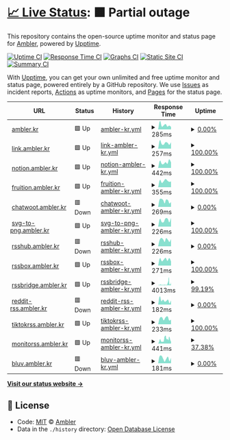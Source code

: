 # [📈 Live Status](https://status.ambler.kr): <!--live status--> **🟧 Partial outage**

This repository contains the open-source uptime monitor and status page for [Ambler](https://ambler.kr), powered by [Upptime](https://github.com/upptime/upptime).

[![Uptime CI](https://github.com/koj-co/upptime/workflows/Uptime%20CI/badge.svg)](https://github.com/koj-co/upptime/actions?query=workflow%3A%22Uptime+CI%22)
[![Response Time CI](https://github.com/koj-co/upptime/workflows/Response%20Time%20CI/badge.svg)](https://github.com/koj-co/upptime/actions?query=workflow%3A%22Response+Time+CI%22)
[![Graphs CI](https://github.com/koj-co/upptime/workflows/Graphs%20CI/badge.svg)](https://github.com/koj-co/upptime/actions?query=workflow%3A%22Graphs+CI%22)
[![Static Site CI](https://github.com/koj-co/upptime/workflows/Static%20Site%20CI/badge.svg)](https://github.com/koj-co/upptime/actions?query=workflow%3A%22Static+Site+CI%22)
[![Summary CI](https://github.com/koj-co/upptime/workflows/Summary%20CI/badge.svg)](https://github.com/koj-co/upptime/actions?query=workflow%3A%22Summary+CI%22)

With [Upptime](https://upptime.js.org), you can get your own unlimited and free uptime monitor and status page, powered entirely by a GitHub repository. We use [Issues](https://github.com/amblerkr/upptime/issues) as incident reports, [Actions](https://github.com/amblerkr/upptime/actions) as uptime monitors, and [Pages](https://status.ambler.kr) for the status page.

<!--start: status pages-->
<!-- This summary is generated by Upptime (https://github.com/upptime/upptime) -->
<!-- Do not edit this manually, your changes will be overwritten -->
<!-- prettier-ignore -->
| URL | Status | History | Response Time | Uptime |
| --- | ------ | ------- | ------------- | ------ |
| <img alt="" src="https://icons.duckduckgo.com/ip3/ambler.kr.ico" height="13"> [ambler.kr](https://ambler.kr/) | 🟩 Up | [ambler-kr.yml](https://github.com/amblerkr/upptime/commits/HEAD/history/ambler-kr.yml) | <details><summary><img alt="Response time graph" src="./graphs/ambler-kr/response-time-week.png" height="20"> 285ms</summary><br><a href="https://status.ambler.kr/history/ambler-kr"><img alt="Response time 281" src="https://img.shields.io/endpoint?url=https%3A%2F%2Fraw.githubusercontent.com%2Famblerkr%2Fupptime%2FHEAD%2Fapi%2Fambler-kr%2Fresponse-time.json"></a><br><a href="https://status.ambler.kr/history/ambler-kr"><img alt="24-hour response time 168" src="https://img.shields.io/endpoint?url=https%3A%2F%2Fraw.githubusercontent.com%2Famblerkr%2Fupptime%2FHEAD%2Fapi%2Fambler-kr%2Fresponse-time-day.json"></a><br><a href="https://status.ambler.kr/history/ambler-kr"><img alt="7-day response time 285" src="https://img.shields.io/endpoint?url=https%3A%2F%2Fraw.githubusercontent.com%2Famblerkr%2Fupptime%2FHEAD%2Fapi%2Fambler-kr%2Fresponse-time-week.json"></a><br><a href="https://status.ambler.kr/history/ambler-kr"><img alt="30-day response time 337" src="https://img.shields.io/endpoint?url=https%3A%2F%2Fraw.githubusercontent.com%2Famblerkr%2Fupptime%2FHEAD%2Fapi%2Fambler-kr%2Fresponse-time-month.json"></a><br><a href="https://status.ambler.kr/history/ambler-kr"><img alt="1-year response time 286" src="https://img.shields.io/endpoint?url=https%3A%2F%2Fraw.githubusercontent.com%2Famblerkr%2Fupptime%2FHEAD%2Fapi%2Fambler-kr%2Fresponse-time-year.json"></a></details> | <details><summary><a href="https://status.ambler.kr/history/ambler-kr">0.00%</a></summary><a href="https://status.ambler.kr/history/ambler-kr"><img alt="All-time uptime 92.42%" src="https://img.shields.io/endpoint?url=https%3A%2F%2Fraw.githubusercontent.com%2Famblerkr%2Fupptime%2FHEAD%2Fapi%2Fambler-kr%2Fuptime.json"></a><br><a href="https://status.ambler.kr/history/ambler-kr"><img alt="24-hour uptime 0.00%" src="https://img.shields.io/endpoint?url=https%3A%2F%2Fraw.githubusercontent.com%2Famblerkr%2Fupptime%2FHEAD%2Fapi%2Fambler-kr%2Fuptime-day.json"></a><br><a href="https://status.ambler.kr/history/ambler-kr"><img alt="7-day uptime 0.00%" src="https://img.shields.io/endpoint?url=https%3A%2F%2Fraw.githubusercontent.com%2Famblerkr%2Fupptime%2FHEAD%2Fapi%2Fambler-kr%2Fuptime-week.json"></a><br><a href="https://status.ambler.kr/history/ambler-kr"><img alt="30-day uptime 1.38%" src="https://img.shields.io/endpoint?url=https%3A%2F%2Fraw.githubusercontent.com%2Famblerkr%2Fupptime%2FHEAD%2Fapi%2Fambler-kr%2Fuptime-month.json"></a><br><a href="https://status.ambler.kr/history/ambler-kr"><img alt="1-year uptime 84.44%" src="https://img.shields.io/endpoint?url=https%3A%2F%2Fraw.githubusercontent.com%2Famblerkr%2Fupptime%2FHEAD%2Fapi%2Fambler-kr%2Fuptime-year.json"></a></details>
| <img alt="" src="https://icons.duckduckgo.com/ip3/link.ambler.kr.ico" height="13"> [link.ambler.kr](https://link.ambler.kr/) | 🟩 Up | [link-ambler-kr.yml](https://github.com/amblerkr/upptime/commits/HEAD/history/link-ambler-kr.yml) | <details><summary><img alt="Response time graph" src="./graphs/link-ambler-kr/response-time-week.png" height="20"> 257ms</summary><br><a href="https://status.ambler.kr/history/link-ambler-kr"><img alt="Response time 221" src="https://img.shields.io/endpoint?url=https%3A%2F%2Fraw.githubusercontent.com%2Famblerkr%2Fupptime%2FHEAD%2Fapi%2Flink-ambler-kr%2Fresponse-time.json"></a><br><a href="https://status.ambler.kr/history/link-ambler-kr"><img alt="24-hour response time 288" src="https://img.shields.io/endpoint?url=https%3A%2F%2Fraw.githubusercontent.com%2Famblerkr%2Fupptime%2FHEAD%2Fapi%2Flink-ambler-kr%2Fresponse-time-day.json"></a><br><a href="https://status.ambler.kr/history/link-ambler-kr"><img alt="7-day response time 257" src="https://img.shields.io/endpoint?url=https%3A%2F%2Fraw.githubusercontent.com%2Famblerkr%2Fupptime%2FHEAD%2Fapi%2Flink-ambler-kr%2Fresponse-time-week.json"></a><br><a href="https://status.ambler.kr/history/link-ambler-kr"><img alt="30-day response time 280" src="https://img.shields.io/endpoint?url=https%3A%2F%2Fraw.githubusercontent.com%2Famblerkr%2Fupptime%2FHEAD%2Fapi%2Flink-ambler-kr%2Fresponse-time-month.json"></a><br><a href="https://status.ambler.kr/history/link-ambler-kr"><img alt="1-year response time 232" src="https://img.shields.io/endpoint?url=https%3A%2F%2Fraw.githubusercontent.com%2Famblerkr%2Fupptime%2FHEAD%2Fapi%2Flink-ambler-kr%2Fresponse-time-year.json"></a></details> | <details><summary><a href="https://status.ambler.kr/history/link-ambler-kr">100.00%</a></summary><a href="https://status.ambler.kr/history/link-ambler-kr"><img alt="All-time uptime 99.98%" src="https://img.shields.io/endpoint?url=https%3A%2F%2Fraw.githubusercontent.com%2Famblerkr%2Fupptime%2FHEAD%2Fapi%2Flink-ambler-kr%2Fuptime.json"></a><br><a href="https://status.ambler.kr/history/link-ambler-kr"><img alt="24-hour uptime 100.00%" src="https://img.shields.io/endpoint?url=https%3A%2F%2Fraw.githubusercontent.com%2Famblerkr%2Fupptime%2FHEAD%2Fapi%2Flink-ambler-kr%2Fuptime-day.json"></a><br><a href="https://status.ambler.kr/history/link-ambler-kr"><img alt="7-day uptime 100.00%" src="https://img.shields.io/endpoint?url=https%3A%2F%2Fraw.githubusercontent.com%2Famblerkr%2Fupptime%2FHEAD%2Fapi%2Flink-ambler-kr%2Fuptime-week.json"></a><br><a href="https://status.ambler.kr/history/link-ambler-kr"><img alt="30-day uptime 100.00%" src="https://img.shields.io/endpoint?url=https%3A%2F%2Fraw.githubusercontent.com%2Famblerkr%2Fupptime%2FHEAD%2Fapi%2Flink-ambler-kr%2Fuptime-month.json"></a><br><a href="https://status.ambler.kr/history/link-ambler-kr"><img alt="1-year uptime 99.97%" src="https://img.shields.io/endpoint?url=https%3A%2F%2Fraw.githubusercontent.com%2Famblerkr%2Fupptime%2FHEAD%2Fapi%2Flink-ambler-kr%2Fuptime-year.json"></a></details>
| <img alt="" src="https://icons.duckduckgo.com/ip3/notion.ambler.kr.ico" height="13"> [notion.ambler.kr](https://notion.ambler.kr/) | 🟩 Up | [notion-ambler-kr.yml](https://github.com/amblerkr/upptime/commits/HEAD/history/notion-ambler-kr.yml) | <details><summary><img alt="Response time graph" src="./graphs/notion-ambler-kr/response-time-week.png" height="20"> 442ms</summary><br><a href="https://status.ambler.kr/history/notion-ambler-kr"><img alt="Response time 421" src="https://img.shields.io/endpoint?url=https%3A%2F%2Fraw.githubusercontent.com%2Famblerkr%2Fupptime%2FHEAD%2Fapi%2Fnotion-ambler-kr%2Fresponse-time.json"></a><br><a href="https://status.ambler.kr/history/notion-ambler-kr"><img alt="24-hour response time 437" src="https://img.shields.io/endpoint?url=https%3A%2F%2Fraw.githubusercontent.com%2Famblerkr%2Fupptime%2FHEAD%2Fapi%2Fnotion-ambler-kr%2Fresponse-time-day.json"></a><br><a href="https://status.ambler.kr/history/notion-ambler-kr"><img alt="7-day response time 442" src="https://img.shields.io/endpoint?url=https%3A%2F%2Fraw.githubusercontent.com%2Famblerkr%2Fupptime%2FHEAD%2Fapi%2Fnotion-ambler-kr%2Fresponse-time-week.json"></a><br><a href="https://status.ambler.kr/history/notion-ambler-kr"><img alt="30-day response time 415" src="https://img.shields.io/endpoint?url=https%3A%2F%2Fraw.githubusercontent.com%2Famblerkr%2Fupptime%2FHEAD%2Fapi%2Fnotion-ambler-kr%2Fresponse-time-month.json"></a><br><a href="https://status.ambler.kr/history/notion-ambler-kr"><img alt="1-year response time 415" src="https://img.shields.io/endpoint?url=https%3A%2F%2Fraw.githubusercontent.com%2Famblerkr%2Fupptime%2FHEAD%2Fapi%2Fnotion-ambler-kr%2Fresponse-time-year.json"></a></details> | <details><summary><a href="https://status.ambler.kr/history/notion-ambler-kr">100.00%</a></summary><a href="https://status.ambler.kr/history/notion-ambler-kr"><img alt="All-time uptime 99.93%" src="https://img.shields.io/endpoint?url=https%3A%2F%2Fraw.githubusercontent.com%2Famblerkr%2Fupptime%2FHEAD%2Fapi%2Fnotion-ambler-kr%2Fuptime.json"></a><br><a href="https://status.ambler.kr/history/notion-ambler-kr"><img alt="24-hour uptime 100.00%" src="https://img.shields.io/endpoint?url=https%3A%2F%2Fraw.githubusercontent.com%2Famblerkr%2Fupptime%2FHEAD%2Fapi%2Fnotion-ambler-kr%2Fuptime-day.json"></a><br><a href="https://status.ambler.kr/history/notion-ambler-kr"><img alt="7-day uptime 100.00%" src="https://img.shields.io/endpoint?url=https%3A%2F%2Fraw.githubusercontent.com%2Famblerkr%2Fupptime%2FHEAD%2Fapi%2Fnotion-ambler-kr%2Fuptime-week.json"></a><br><a href="https://status.ambler.kr/history/notion-ambler-kr"><img alt="30-day uptime 100.00%" src="https://img.shields.io/endpoint?url=https%3A%2F%2Fraw.githubusercontent.com%2Famblerkr%2Fupptime%2FHEAD%2Fapi%2Fnotion-ambler-kr%2Fuptime-month.json"></a><br><a href="https://status.ambler.kr/history/notion-ambler-kr"><img alt="1-year uptime 99.92%" src="https://img.shields.io/endpoint?url=https%3A%2F%2Fraw.githubusercontent.com%2Famblerkr%2Fupptime%2FHEAD%2Fapi%2Fnotion-ambler-kr%2Fuptime-year.json"></a></details>
| <img alt="" src="https://icons.duckduckgo.com/ip3/fruition.ambler.kr.ico" height="13"> [fruition.ambler.kr](https://fruition.ambler.kr/) | 🟩 Up | [fruition-ambler-kr.yml](https://github.com/amblerkr/upptime/commits/HEAD/history/fruition-ambler-kr.yml) | <details><summary><img alt="Response time graph" src="./graphs/fruition-ambler-kr/response-time-week.png" height="20"> 355ms</summary><br><a href="https://status.ambler.kr/history/fruition-ambler-kr"><img alt="Response time 423" src="https://img.shields.io/endpoint?url=https%3A%2F%2Fraw.githubusercontent.com%2Famblerkr%2Fupptime%2FHEAD%2Fapi%2Ffruition-ambler-kr%2Fresponse-time.json"></a><br><a href="https://status.ambler.kr/history/fruition-ambler-kr"><img alt="24-hour response time 326" src="https://img.shields.io/endpoint?url=https%3A%2F%2Fraw.githubusercontent.com%2Famblerkr%2Fupptime%2FHEAD%2Fapi%2Ffruition-ambler-kr%2Fresponse-time-day.json"></a><br><a href="https://status.ambler.kr/history/fruition-ambler-kr"><img alt="7-day response time 355" src="https://img.shields.io/endpoint?url=https%3A%2F%2Fraw.githubusercontent.com%2Famblerkr%2Fupptime%2FHEAD%2Fapi%2Ffruition-ambler-kr%2Fresponse-time-week.json"></a><br><a href="https://status.ambler.kr/history/fruition-ambler-kr"><img alt="30-day response time 402" src="https://img.shields.io/endpoint?url=https%3A%2F%2Fraw.githubusercontent.com%2Famblerkr%2Fupptime%2FHEAD%2Fapi%2Ffruition-ambler-kr%2Fresponse-time-month.json"></a><br><a href="https://status.ambler.kr/history/fruition-ambler-kr"><img alt="1-year response time 405" src="https://img.shields.io/endpoint?url=https%3A%2F%2Fraw.githubusercontent.com%2Famblerkr%2Fupptime%2FHEAD%2Fapi%2Ffruition-ambler-kr%2Fresponse-time-year.json"></a></details> | <details><summary><a href="https://status.ambler.kr/history/fruition-ambler-kr">100.00%</a></summary><a href="https://status.ambler.kr/history/fruition-ambler-kr"><img alt="All-time uptime 99.94%" src="https://img.shields.io/endpoint?url=https%3A%2F%2Fraw.githubusercontent.com%2Famblerkr%2Fupptime%2FHEAD%2Fapi%2Ffruition-ambler-kr%2Fuptime.json"></a><br><a href="https://status.ambler.kr/history/fruition-ambler-kr"><img alt="24-hour uptime 100.00%" src="https://img.shields.io/endpoint?url=https%3A%2F%2Fraw.githubusercontent.com%2Famblerkr%2Fupptime%2FHEAD%2Fapi%2Ffruition-ambler-kr%2Fuptime-day.json"></a><br><a href="https://status.ambler.kr/history/fruition-ambler-kr"><img alt="7-day uptime 100.00%" src="https://img.shields.io/endpoint?url=https%3A%2F%2Fraw.githubusercontent.com%2Famblerkr%2Fupptime%2FHEAD%2Fapi%2Ffruition-ambler-kr%2Fuptime-week.json"></a><br><a href="https://status.ambler.kr/history/fruition-ambler-kr"><img alt="30-day uptime 100.00%" src="https://img.shields.io/endpoint?url=https%3A%2F%2Fraw.githubusercontent.com%2Famblerkr%2Fupptime%2FHEAD%2Fapi%2Ffruition-ambler-kr%2Fuptime-month.json"></a><br><a href="https://status.ambler.kr/history/fruition-ambler-kr"><img alt="1-year uptime 99.95%" src="https://img.shields.io/endpoint?url=https%3A%2F%2Fraw.githubusercontent.com%2Famblerkr%2Fupptime%2FHEAD%2Fapi%2Ffruition-ambler-kr%2Fuptime-year.json"></a></details>
| <img alt="" src="https://icons.duckduckgo.com/ip3/chatwoot.ambler.kr.ico" height="13"> [chatwoot.ambler.kr](https://chatwoot.ambler.kr/) | 🟥 Down | [chatwoot-ambler-kr.yml](https://github.com/amblerkr/upptime/commits/HEAD/history/chatwoot-ambler-kr.yml) | <details><summary><img alt="Response time graph" src="./graphs/chatwoot-ambler-kr/response-time-week.png" height="20"> 269ms</summary><br><a href="https://status.ambler.kr/history/chatwoot-ambler-kr"><img alt="Response time 1243" src="https://img.shields.io/endpoint?url=https%3A%2F%2Fraw.githubusercontent.com%2Famblerkr%2Fupptime%2FHEAD%2Fapi%2Fchatwoot-ambler-kr%2Fresponse-time.json"></a><br><a href="https://status.ambler.kr/history/chatwoot-ambler-kr"><img alt="24-hour response time 222" src="https://img.shields.io/endpoint?url=https%3A%2F%2Fraw.githubusercontent.com%2Famblerkr%2Fupptime%2FHEAD%2Fapi%2Fchatwoot-ambler-kr%2Fresponse-time-day.json"></a><br><a href="https://status.ambler.kr/history/chatwoot-ambler-kr"><img alt="7-day response time 269" src="https://img.shields.io/endpoint?url=https%3A%2F%2Fraw.githubusercontent.com%2Famblerkr%2Fupptime%2FHEAD%2Fapi%2Fchatwoot-ambler-kr%2Fresponse-time-week.json"></a><br><a href="https://status.ambler.kr/history/chatwoot-ambler-kr"><img alt="30-day response time 668" src="https://img.shields.io/endpoint?url=https%3A%2F%2Fraw.githubusercontent.com%2Famblerkr%2Fupptime%2FHEAD%2Fapi%2Fchatwoot-ambler-kr%2Fresponse-time-month.json"></a><br><a href="https://status.ambler.kr/history/chatwoot-ambler-kr"><img alt="1-year response time 1301" src="https://img.shields.io/endpoint?url=https%3A%2F%2Fraw.githubusercontent.com%2Famblerkr%2Fupptime%2FHEAD%2Fapi%2Fchatwoot-ambler-kr%2Fresponse-time-year.json"></a></details> | <details><summary><a href="https://status.ambler.kr/history/chatwoot-ambler-kr">0.00%</a></summary><a href="https://status.ambler.kr/history/chatwoot-ambler-kr"><img alt="All-time uptime 79.51%" src="https://img.shields.io/endpoint?url=https%3A%2F%2Fraw.githubusercontent.com%2Famblerkr%2Fupptime%2FHEAD%2Fapi%2Fchatwoot-ambler-kr%2Fuptime.json"></a><br><a href="https://status.ambler.kr/history/chatwoot-ambler-kr"><img alt="24-hour uptime 0.00%" src="https://img.shields.io/endpoint?url=https%3A%2F%2Fraw.githubusercontent.com%2Famblerkr%2Fupptime%2FHEAD%2Fapi%2Fchatwoot-ambler-kr%2Fuptime-day.json"></a><br><a href="https://status.ambler.kr/history/chatwoot-ambler-kr"><img alt="7-day uptime 0.00%" src="https://img.shields.io/endpoint?url=https%3A%2F%2Fraw.githubusercontent.com%2Famblerkr%2Fupptime%2FHEAD%2Fapi%2Fchatwoot-ambler-kr%2Fuptime-week.json"></a><br><a href="https://status.ambler.kr/history/chatwoot-ambler-kr"><img alt="30-day uptime 60.35%" src="https://img.shields.io/endpoint?url=https%3A%2F%2Fraw.githubusercontent.com%2Famblerkr%2Fupptime%2FHEAD%2Fapi%2Fchatwoot-ambler-kr%2Fuptime-month.json"></a><br><a href="https://status.ambler.kr/history/chatwoot-ambler-kr"><img alt="1-year uptime 80.81%" src="https://img.shields.io/endpoint?url=https%3A%2F%2Fraw.githubusercontent.com%2Famblerkr%2Fupptime%2FHEAD%2Fapi%2Fchatwoot-ambler-kr%2Fuptime-year.json"></a></details>
| <img alt="" src="https://icons.duckduckgo.com/ip3/svg-to-png.ambler.kr.ico" height="13"> [svg-to-png.ambler.kr](https://svg-to-png.ambler.kr/) | 🟩 Up | [svg-to-png-ambler-kr.yml](https://github.com/amblerkr/upptime/commits/HEAD/history/svg-to-png-ambler-kr.yml) | <details><summary><img alt="Response time graph" src="./graphs/svg-to-png-ambler-kr/response-time-week.png" height="20"> 226ms</summary><br><a href="https://status.ambler.kr/history/svg-to-png-ambler-kr"><img alt="Response time 176" src="https://img.shields.io/endpoint?url=https%3A%2F%2Fraw.githubusercontent.com%2Famblerkr%2Fupptime%2FHEAD%2Fapi%2Fsvg-to-png-ambler-kr%2Fresponse-time.json"></a><br><a href="https://status.ambler.kr/history/svg-to-png-ambler-kr"><img alt="24-hour response time 294" src="https://img.shields.io/endpoint?url=https%3A%2F%2Fraw.githubusercontent.com%2Famblerkr%2Fupptime%2FHEAD%2Fapi%2Fsvg-to-png-ambler-kr%2Fresponse-time-day.json"></a><br><a href="https://status.ambler.kr/history/svg-to-png-ambler-kr"><img alt="7-day response time 226" src="https://img.shields.io/endpoint?url=https%3A%2F%2Fraw.githubusercontent.com%2Famblerkr%2Fupptime%2FHEAD%2Fapi%2Fsvg-to-png-ambler-kr%2Fresponse-time-week.json"></a><br><a href="https://status.ambler.kr/history/svg-to-png-ambler-kr"><img alt="30-day response time 221" src="https://img.shields.io/endpoint?url=https%3A%2F%2Fraw.githubusercontent.com%2Famblerkr%2Fupptime%2FHEAD%2Fapi%2Fsvg-to-png-ambler-kr%2Fresponse-time-month.json"></a><br><a href="https://status.ambler.kr/history/svg-to-png-ambler-kr"><img alt="1-year response time 184" src="https://img.shields.io/endpoint?url=https%3A%2F%2Fraw.githubusercontent.com%2Famblerkr%2Fupptime%2FHEAD%2Fapi%2Fsvg-to-png-ambler-kr%2Fresponse-time-year.json"></a></details> | <details><summary><a href="https://status.ambler.kr/history/svg-to-png-ambler-kr">100.00%</a></summary><a href="https://status.ambler.kr/history/svg-to-png-ambler-kr"><img alt="All-time uptime 99.98%" src="https://img.shields.io/endpoint?url=https%3A%2F%2Fraw.githubusercontent.com%2Famblerkr%2Fupptime%2FHEAD%2Fapi%2Fsvg-to-png-ambler-kr%2Fuptime.json"></a><br><a href="https://status.ambler.kr/history/svg-to-png-ambler-kr"><img alt="24-hour uptime 100.00%" src="https://img.shields.io/endpoint?url=https%3A%2F%2Fraw.githubusercontent.com%2Famblerkr%2Fupptime%2FHEAD%2Fapi%2Fsvg-to-png-ambler-kr%2Fuptime-day.json"></a><br><a href="https://status.ambler.kr/history/svg-to-png-ambler-kr"><img alt="7-day uptime 100.00%" src="https://img.shields.io/endpoint?url=https%3A%2F%2Fraw.githubusercontent.com%2Famblerkr%2Fupptime%2FHEAD%2Fapi%2Fsvg-to-png-ambler-kr%2Fuptime-week.json"></a><br><a href="https://status.ambler.kr/history/svg-to-png-ambler-kr"><img alt="30-day uptime 100.00%" src="https://img.shields.io/endpoint?url=https%3A%2F%2Fraw.githubusercontent.com%2Famblerkr%2Fupptime%2FHEAD%2Fapi%2Fsvg-to-png-ambler-kr%2Fuptime-month.json"></a><br><a href="https://status.ambler.kr/history/svg-to-png-ambler-kr"><img alt="1-year uptime 99.97%" src="https://img.shields.io/endpoint?url=https%3A%2F%2Fraw.githubusercontent.com%2Famblerkr%2Fupptime%2FHEAD%2Fapi%2Fsvg-to-png-ambler-kr%2Fuptime-year.json"></a></details>
| <img alt="" src="https://icons.duckduckgo.com/ip3/rsshub.ambler.kr.ico" height="13"> [rsshub.ambler.kr](https://rsshub.ambler.kr/) | 🟥 Down | [rsshub-ambler-kr.yml](https://github.com/amblerkr/upptime/commits/HEAD/history/rsshub-ambler-kr.yml) | <details><summary><img alt="Response time graph" src="./graphs/rsshub-ambler-kr/response-time-week.png" height="20"> 226ms</summary><br><a href="https://status.ambler.kr/history/rsshub-ambler-kr"><img alt="Response time 191" src="https://img.shields.io/endpoint?url=https%3A%2F%2Fraw.githubusercontent.com%2Famblerkr%2Fupptime%2FHEAD%2Fapi%2Frsshub-ambler-kr%2Fresponse-time.json"></a><br><a href="https://status.ambler.kr/history/rsshub-ambler-kr"><img alt="24-hour response time 245" src="https://img.shields.io/endpoint?url=https%3A%2F%2Fraw.githubusercontent.com%2Famblerkr%2Fupptime%2FHEAD%2Fapi%2Frsshub-ambler-kr%2Fresponse-time-day.json"></a><br><a href="https://status.ambler.kr/history/rsshub-ambler-kr"><img alt="7-day response time 226" src="https://img.shields.io/endpoint?url=https%3A%2F%2Fraw.githubusercontent.com%2Famblerkr%2Fupptime%2FHEAD%2Fapi%2Frsshub-ambler-kr%2Fresponse-time-week.json"></a><br><a href="https://status.ambler.kr/history/rsshub-ambler-kr"><img alt="30-day response time 261" src="https://img.shields.io/endpoint?url=https%3A%2F%2Fraw.githubusercontent.com%2Famblerkr%2Fupptime%2FHEAD%2Fapi%2Frsshub-ambler-kr%2Fresponse-time-month.json"></a><br><a href="https://status.ambler.kr/history/rsshub-ambler-kr"><img alt="1-year response time 203" src="https://img.shields.io/endpoint?url=https%3A%2F%2Fraw.githubusercontent.com%2Famblerkr%2Fupptime%2FHEAD%2Fapi%2Frsshub-ambler-kr%2Fresponse-time-year.json"></a></details> | <details><summary><a href="https://status.ambler.kr/history/rsshub-ambler-kr">0.00%</a></summary><a href="https://status.ambler.kr/history/rsshub-ambler-kr"><img alt="All-time uptime 98.61%" src="https://img.shields.io/endpoint?url=https%3A%2F%2Fraw.githubusercontent.com%2Famblerkr%2Fupptime%2FHEAD%2Fapi%2Frsshub-ambler-kr%2Fuptime.json"></a><br><a href="https://status.ambler.kr/history/rsshub-ambler-kr"><img alt="24-hour uptime 0.00%" src="https://img.shields.io/endpoint?url=https%3A%2F%2Fraw.githubusercontent.com%2Famblerkr%2Fupptime%2FHEAD%2Fapi%2Frsshub-ambler-kr%2Fuptime-day.json"></a><br><a href="https://status.ambler.kr/history/rsshub-ambler-kr"><img alt="7-day uptime 0.00%" src="https://img.shields.io/endpoint?url=https%3A%2F%2Fraw.githubusercontent.com%2Famblerkr%2Fupptime%2FHEAD%2Fapi%2Frsshub-ambler-kr%2Fuptime-week.json"></a><br><a href="https://status.ambler.kr/history/rsshub-ambler-kr"><img alt="30-day uptime 76.37%" src="https://img.shields.io/endpoint?url=https%3A%2F%2Fraw.githubusercontent.com%2Famblerkr%2Fupptime%2FHEAD%2Fapi%2Frsshub-ambler-kr%2Fuptime-month.json"></a><br><a href="https://status.ambler.kr/history/rsshub-ambler-kr"><img alt="1-year uptime 97.98%" src="https://img.shields.io/endpoint?url=https%3A%2F%2Fraw.githubusercontent.com%2Famblerkr%2Fupptime%2FHEAD%2Fapi%2Frsshub-ambler-kr%2Fuptime-year.json"></a></details>
| <img alt="" src="https://icons.duckduckgo.com/ip3/rssbox.ambler.kr.ico" height="13"> [rssbox.ambler.kr](https://rssbox.ambler.kr/) | 🟩 Up | [rssbox-ambler-kr.yml](https://github.com/amblerkr/upptime/commits/HEAD/history/rssbox-ambler-kr.yml) | <details><summary><img alt="Response time graph" src="./graphs/rssbox-ambler-kr/response-time-week.png" height="20"> 271ms</summary><br><a href="https://status.ambler.kr/history/rssbox-ambler-kr"><img alt="Response time 201" src="https://img.shields.io/endpoint?url=https%3A%2F%2Fraw.githubusercontent.com%2Famblerkr%2Fupptime%2FHEAD%2Fapi%2Frssbox-ambler-kr%2Fresponse-time.json"></a><br><a href="https://status.ambler.kr/history/rssbox-ambler-kr"><img alt="24-hour response time 187" src="https://img.shields.io/endpoint?url=https%3A%2F%2Fraw.githubusercontent.com%2Famblerkr%2Fupptime%2FHEAD%2Fapi%2Frssbox-ambler-kr%2Fresponse-time-day.json"></a><br><a href="https://status.ambler.kr/history/rssbox-ambler-kr"><img alt="7-day response time 271" src="https://img.shields.io/endpoint?url=https%3A%2F%2Fraw.githubusercontent.com%2Famblerkr%2Fupptime%2FHEAD%2Fapi%2Frssbox-ambler-kr%2Fresponse-time-week.json"></a><br><a href="https://status.ambler.kr/history/rssbox-ambler-kr"><img alt="30-day response time 383" src="https://img.shields.io/endpoint?url=https%3A%2F%2Fraw.githubusercontent.com%2Famblerkr%2Fupptime%2FHEAD%2Fapi%2Frssbox-ambler-kr%2Fresponse-time-month.json"></a><br><a href="https://status.ambler.kr/history/rssbox-ambler-kr"><img alt="1-year response time 218" src="https://img.shields.io/endpoint?url=https%3A%2F%2Fraw.githubusercontent.com%2Famblerkr%2Fupptime%2FHEAD%2Fapi%2Frssbox-ambler-kr%2Fresponse-time-year.json"></a></details> | <details><summary><a href="https://status.ambler.kr/history/rssbox-ambler-kr">100.00%</a></summary><a href="https://status.ambler.kr/history/rssbox-ambler-kr"><img alt="All-time uptime 98.33%" src="https://img.shields.io/endpoint?url=https%3A%2F%2Fraw.githubusercontent.com%2Famblerkr%2Fupptime%2FHEAD%2Fapi%2Frssbox-ambler-kr%2Fuptime.json"></a><br><a href="https://status.ambler.kr/history/rssbox-ambler-kr"><img alt="24-hour uptime 100.00%" src="https://img.shields.io/endpoint?url=https%3A%2F%2Fraw.githubusercontent.com%2Famblerkr%2Fupptime%2FHEAD%2Fapi%2Frssbox-ambler-kr%2Fuptime-day.json"></a><br><a href="https://status.ambler.kr/history/rssbox-ambler-kr"><img alt="7-day uptime 100.00%" src="https://img.shields.io/endpoint?url=https%3A%2F%2Fraw.githubusercontent.com%2Famblerkr%2Fupptime%2FHEAD%2Fapi%2Frssbox-ambler-kr%2Fuptime-week.json"></a><br><a href="https://status.ambler.kr/history/rssbox-ambler-kr"><img alt="30-day uptime 100.00%" src="https://img.shields.io/endpoint?url=https%3A%2F%2Fraw.githubusercontent.com%2Famblerkr%2Fupptime%2FHEAD%2Fapi%2Frssbox-ambler-kr%2Fuptime-month.json"></a><br><a href="https://status.ambler.kr/history/rssbox-ambler-kr"><img alt="1-year uptime 97.67%" src="https://img.shields.io/endpoint?url=https%3A%2F%2Fraw.githubusercontent.com%2Famblerkr%2Fupptime%2FHEAD%2Fapi%2Frssbox-ambler-kr%2Fuptime-year.json"></a></details>
| <img alt="" src="https://icons.duckduckgo.com/ip3/rssbridge.ambler.kr.ico" height="13"> [rssbridge.ambler.kr](https://rssbridge.ambler.kr/) | 🟩 Up | [rssbridge-ambler-kr.yml](https://github.com/amblerkr/upptime/commits/HEAD/history/rssbridge-ambler-kr.yml) | <details><summary><img alt="Response time graph" src="./graphs/rssbridge-ambler-kr/response-time-week.png" height="20"> 4013ms</summary><br><a href="https://status.ambler.kr/history/rssbridge-ambler-kr"><img alt="Response time 600" src="https://img.shields.io/endpoint?url=https%3A%2F%2Fraw.githubusercontent.com%2Famblerkr%2Fupptime%2FHEAD%2Fapi%2Frssbridge-ambler-kr%2Fresponse-time.json"></a><br><a href="https://status.ambler.kr/history/rssbridge-ambler-kr"><img alt="24-hour response time 5192" src="https://img.shields.io/endpoint?url=https%3A%2F%2Fraw.githubusercontent.com%2Famblerkr%2Fupptime%2FHEAD%2Fapi%2Frssbridge-ambler-kr%2Fresponse-time-day.json"></a><br><a href="https://status.ambler.kr/history/rssbridge-ambler-kr"><img alt="7-day response time 4013" src="https://img.shields.io/endpoint?url=https%3A%2F%2Fraw.githubusercontent.com%2Famblerkr%2Fupptime%2FHEAD%2Fapi%2Frssbridge-ambler-kr%2Fresponse-time-week.json"></a><br><a href="https://status.ambler.kr/history/rssbridge-ambler-kr"><img alt="30-day response time 2193" src="https://img.shields.io/endpoint?url=https%3A%2F%2Fraw.githubusercontent.com%2Famblerkr%2Fupptime%2FHEAD%2Fapi%2Frssbridge-ambler-kr%2Fresponse-time-month.json"></a><br><a href="https://status.ambler.kr/history/rssbridge-ambler-kr"><img alt="1-year response time 722" src="https://img.shields.io/endpoint?url=https%3A%2F%2Fraw.githubusercontent.com%2Famblerkr%2Fupptime%2FHEAD%2Fapi%2Frssbridge-ambler-kr%2Fresponse-time-year.json"></a></details> | <details><summary><a href="https://status.ambler.kr/history/rssbridge-ambler-kr">99.19%</a></summary><a href="https://status.ambler.kr/history/rssbridge-ambler-kr"><img alt="All-time uptime 99.91%" src="https://img.shields.io/endpoint?url=https%3A%2F%2Fraw.githubusercontent.com%2Famblerkr%2Fupptime%2FHEAD%2Fapi%2Frssbridge-ambler-kr%2Fuptime.json"></a><br><a href="https://status.ambler.kr/history/rssbridge-ambler-kr"><img alt="24-hour uptime 98.92%" src="https://img.shields.io/endpoint?url=https%3A%2F%2Fraw.githubusercontent.com%2Famblerkr%2Fupptime%2FHEAD%2Fapi%2Frssbridge-ambler-kr%2Fuptime-day.json"></a><br><a href="https://status.ambler.kr/history/rssbridge-ambler-kr"><img alt="7-day uptime 99.19%" src="https://img.shields.io/endpoint?url=https%3A%2F%2Fraw.githubusercontent.com%2Famblerkr%2Fupptime%2FHEAD%2Fapi%2Frssbridge-ambler-kr%2Fuptime-week.json"></a><br><a href="https://status.ambler.kr/history/rssbridge-ambler-kr"><img alt="30-day uptime 99.53%" src="https://img.shields.io/endpoint?url=https%3A%2F%2Fraw.githubusercontent.com%2Famblerkr%2Fupptime%2FHEAD%2Fapi%2Frssbridge-ambler-kr%2Fuptime-month.json"></a><br><a href="https://status.ambler.kr/history/rssbridge-ambler-kr"><img alt="1-year uptime 99.88%" src="https://img.shields.io/endpoint?url=https%3A%2F%2Fraw.githubusercontent.com%2Famblerkr%2Fupptime%2FHEAD%2Fapi%2Frssbridge-ambler-kr%2Fuptime-year.json"></a></details>
| <img alt="" src="https://icons.duckduckgo.com/ip3/reddit-rss.ambler.kr.ico" height="13"> [reddit-rss.ambler.kr](https://reddit-rss.ambler.kr/) | 🟥 Down | [reddit-rss-ambler-kr.yml](https://github.com/amblerkr/upptime/commits/HEAD/history/reddit-rss-ambler-kr.yml) | <details><summary><img alt="Response time graph" src="./graphs/reddit-rss-ambler-kr/response-time-week.png" height="20"> 182ms</summary><br><a href="https://status.ambler.kr/history/reddit-rss-ambler-kr"><img alt="Response time 815" src="https://img.shields.io/endpoint?url=https%3A%2F%2Fraw.githubusercontent.com%2Famblerkr%2Fupptime%2FHEAD%2Fapi%2Freddit-rss-ambler-kr%2Fresponse-time.json"></a><br><a href="https://status.ambler.kr/history/reddit-rss-ambler-kr"><img alt="24-hour response time 205" src="https://img.shields.io/endpoint?url=https%3A%2F%2Fraw.githubusercontent.com%2Famblerkr%2Fupptime%2FHEAD%2Fapi%2Freddit-rss-ambler-kr%2Fresponse-time-day.json"></a><br><a href="https://status.ambler.kr/history/reddit-rss-ambler-kr"><img alt="7-day response time 182" src="https://img.shields.io/endpoint?url=https%3A%2F%2Fraw.githubusercontent.com%2Famblerkr%2Fupptime%2FHEAD%2Fapi%2Freddit-rss-ambler-kr%2Fresponse-time-week.json"></a><br><a href="https://status.ambler.kr/history/reddit-rss-ambler-kr"><img alt="30-day response time 645" src="https://img.shields.io/endpoint?url=https%3A%2F%2Fraw.githubusercontent.com%2Famblerkr%2Fupptime%2FHEAD%2Fapi%2Freddit-rss-ambler-kr%2Fresponse-time-month.json"></a><br><a href="https://status.ambler.kr/history/reddit-rss-ambler-kr"><img alt="1-year response time 731" src="https://img.shields.io/endpoint?url=https%3A%2F%2Fraw.githubusercontent.com%2Famblerkr%2Fupptime%2FHEAD%2Fapi%2Freddit-rss-ambler-kr%2Fresponse-time-year.json"></a></details> | <details><summary><a href="https://status.ambler.kr/history/reddit-rss-ambler-kr">0.00%</a></summary><a href="https://status.ambler.kr/history/reddit-rss-ambler-kr"><img alt="All-time uptime 96.59%" src="https://img.shields.io/endpoint?url=https%3A%2F%2Fraw.githubusercontent.com%2Famblerkr%2Fupptime%2FHEAD%2Fapi%2Freddit-rss-ambler-kr%2Fuptime.json"></a><br><a href="https://status.ambler.kr/history/reddit-rss-ambler-kr"><img alt="24-hour uptime 0.00%" src="https://img.shields.io/endpoint?url=https%3A%2F%2Fraw.githubusercontent.com%2Famblerkr%2Fupptime%2FHEAD%2Fapi%2Freddit-rss-ambler-kr%2Fuptime-day.json"></a><br><a href="https://status.ambler.kr/history/reddit-rss-ambler-kr"><img alt="7-day uptime 0.00%" src="https://img.shields.io/endpoint?url=https%3A%2F%2Fraw.githubusercontent.com%2Famblerkr%2Fupptime%2FHEAD%2Fapi%2Freddit-rss-ambler-kr%2Fuptime-week.json"></a><br><a href="https://status.ambler.kr/history/reddit-rss-ambler-kr"><img alt="30-day uptime 76.41%" src="https://img.shields.io/endpoint?url=https%3A%2F%2Fraw.githubusercontent.com%2Famblerkr%2Fupptime%2FHEAD%2Fapi%2Freddit-rss-ambler-kr%2Fuptime-month.json"></a><br><a href="https://status.ambler.kr/history/reddit-rss-ambler-kr"><img alt="1-year uptime 97.91%" src="https://img.shields.io/endpoint?url=https%3A%2F%2Fraw.githubusercontent.com%2Famblerkr%2Fupptime%2FHEAD%2Fapi%2Freddit-rss-ambler-kr%2Fuptime-year.json"></a></details>
| <img alt="" src="https://icons.duckduckgo.com/ip3/tiktokrss.ambler.kr.ico" height="13"> [tiktokrss.ambler.kr](https://tiktokrss.ambler.kr/) | 🟩 Up | [tiktokrss-ambler-kr.yml](https://github.com/amblerkr/upptime/commits/HEAD/history/tiktokrss-ambler-kr.yml) | <details><summary><img alt="Response time graph" src="./graphs/tiktokrss-ambler-kr/response-time-week.png" height="20"> 233ms</summary><br><a href="https://status.ambler.kr/history/tiktokrss-ambler-kr"><img alt="Response time 153" src="https://img.shields.io/endpoint?url=https%3A%2F%2Fraw.githubusercontent.com%2Famblerkr%2Fupptime%2FHEAD%2Fapi%2Ftiktokrss-ambler-kr%2Fresponse-time.json"></a><br><a href="https://status.ambler.kr/history/tiktokrss-ambler-kr"><img alt="24-hour response time 183" src="https://img.shields.io/endpoint?url=https%3A%2F%2Fraw.githubusercontent.com%2Famblerkr%2Fupptime%2FHEAD%2Fapi%2Ftiktokrss-ambler-kr%2Fresponse-time-day.json"></a><br><a href="https://status.ambler.kr/history/tiktokrss-ambler-kr"><img alt="7-day response time 233" src="https://img.shields.io/endpoint?url=https%3A%2F%2Fraw.githubusercontent.com%2Famblerkr%2Fupptime%2FHEAD%2Fapi%2Ftiktokrss-ambler-kr%2Fresponse-time-week.json"></a><br><a href="https://status.ambler.kr/history/tiktokrss-ambler-kr"><img alt="30-day response time 321" src="https://img.shields.io/endpoint?url=https%3A%2F%2Fraw.githubusercontent.com%2Famblerkr%2Fupptime%2FHEAD%2Fapi%2Ftiktokrss-ambler-kr%2Fresponse-time-month.json"></a><br><a href="https://status.ambler.kr/history/tiktokrss-ambler-kr"><img alt="1-year response time 165" src="https://img.shields.io/endpoint?url=https%3A%2F%2Fraw.githubusercontent.com%2Famblerkr%2Fupptime%2FHEAD%2Fapi%2Ftiktokrss-ambler-kr%2Fresponse-time-year.json"></a></details> | <details><summary><a href="https://status.ambler.kr/history/tiktokrss-ambler-kr">100.00%</a></summary><a href="https://status.ambler.kr/history/tiktokrss-ambler-kr"><img alt="All-time uptime 99.97%" src="https://img.shields.io/endpoint?url=https%3A%2F%2Fraw.githubusercontent.com%2Famblerkr%2Fupptime%2FHEAD%2Fapi%2Ftiktokrss-ambler-kr%2Fuptime.json"></a><br><a href="https://status.ambler.kr/history/tiktokrss-ambler-kr"><img alt="24-hour uptime 100.00%" src="https://img.shields.io/endpoint?url=https%3A%2F%2Fraw.githubusercontent.com%2Famblerkr%2Fupptime%2FHEAD%2Fapi%2Ftiktokrss-ambler-kr%2Fuptime-day.json"></a><br><a href="https://status.ambler.kr/history/tiktokrss-ambler-kr"><img alt="7-day uptime 100.00%" src="https://img.shields.io/endpoint?url=https%3A%2F%2Fraw.githubusercontent.com%2Famblerkr%2Fupptime%2FHEAD%2Fapi%2Ftiktokrss-ambler-kr%2Fuptime-week.json"></a><br><a href="https://status.ambler.kr/history/tiktokrss-ambler-kr"><img alt="30-day uptime 100.00%" src="https://img.shields.io/endpoint?url=https%3A%2F%2Fraw.githubusercontent.com%2Famblerkr%2Fupptime%2FHEAD%2Fapi%2Ftiktokrss-ambler-kr%2Fuptime-month.json"></a><br><a href="https://status.ambler.kr/history/tiktokrss-ambler-kr"><img alt="1-year uptime 99.97%" src="https://img.shields.io/endpoint?url=https%3A%2F%2Fraw.githubusercontent.com%2Famblerkr%2Fupptime%2FHEAD%2Fapi%2Ftiktokrss-ambler-kr%2Fuptime-year.json"></a></details>
| <img alt="" src="https://icons.duckduckgo.com/ip3/monitorss.ambler.kr.ico" height="13"> [monitorss.ambler.kr](https://monitorss.ambler.kr/) | 🟩 Up | [monitorss-ambler-kr.yml](https://github.com/amblerkr/upptime/commits/HEAD/history/monitorss-ambler-kr.yml) | <details><summary><img alt="Response time graph" src="./graphs/monitorss-ambler-kr/response-time-week.png" height="20"> 441ms</summary><br><a href="https://status.ambler.kr/history/monitorss-ambler-kr"><img alt="Response time 171" src="https://img.shields.io/endpoint?url=https%3A%2F%2Fraw.githubusercontent.com%2Famblerkr%2Fupptime%2FHEAD%2Fapi%2Fmonitorss-ambler-kr%2Fresponse-time.json"></a><br><a href="https://status.ambler.kr/history/monitorss-ambler-kr"><img alt="24-hour response time 516" src="https://img.shields.io/endpoint?url=https%3A%2F%2Fraw.githubusercontent.com%2Famblerkr%2Fupptime%2FHEAD%2Fapi%2Fmonitorss-ambler-kr%2Fresponse-time-day.json"></a><br><a href="https://status.ambler.kr/history/monitorss-ambler-kr"><img alt="7-day response time 441" src="https://img.shields.io/endpoint?url=https%3A%2F%2Fraw.githubusercontent.com%2Famblerkr%2Fupptime%2FHEAD%2Fapi%2Fmonitorss-ambler-kr%2Fresponse-time-week.json"></a><br><a href="https://status.ambler.kr/history/monitorss-ambler-kr"><img alt="30-day response time 311" src="https://img.shields.io/endpoint?url=https%3A%2F%2Fraw.githubusercontent.com%2Famblerkr%2Fupptime%2FHEAD%2Fapi%2Fmonitorss-ambler-kr%2Fresponse-time-month.json"></a><br><a href="https://status.ambler.kr/history/monitorss-ambler-kr"><img alt="1-year response time 183" src="https://img.shields.io/endpoint?url=https%3A%2F%2Fraw.githubusercontent.com%2Famblerkr%2Fupptime%2FHEAD%2Fapi%2Fmonitorss-ambler-kr%2Fresponse-time-year.json"></a></details> | <details><summary><a href="https://status.ambler.kr/history/monitorss-ambler-kr">37.38%</a></summary><a href="https://status.ambler.kr/history/monitorss-ambler-kr"><img alt="All-time uptime 96.29%" src="https://img.shields.io/endpoint?url=https%3A%2F%2Fraw.githubusercontent.com%2Famblerkr%2Fupptime%2FHEAD%2Fapi%2Fmonitorss-ambler-kr%2Fuptime.json"></a><br><a href="https://status.ambler.kr/history/monitorss-ambler-kr"><img alt="24-hour uptime 97.33%" src="https://img.shields.io/endpoint?url=https%3A%2F%2Fraw.githubusercontent.com%2Famblerkr%2Fupptime%2FHEAD%2Fapi%2Fmonitorss-ambler-kr%2Fuptime-day.json"></a><br><a href="https://status.ambler.kr/history/monitorss-ambler-kr"><img alt="7-day uptime 37.38%" src="https://img.shields.io/endpoint?url=https%3A%2F%2Fraw.githubusercontent.com%2Famblerkr%2Fupptime%2FHEAD%2Fapi%2Fmonitorss-ambler-kr%2Fuptime-week.json"></a><br><a href="https://status.ambler.kr/history/monitorss-ambler-kr"><img alt="30-day uptime 85.41%" src="https://img.shields.io/endpoint?url=https%3A%2F%2Fraw.githubusercontent.com%2Famblerkr%2Fupptime%2FHEAD%2Fapi%2Fmonitorss-ambler-kr%2Fuptime-month.json"></a><br><a href="https://status.ambler.kr/history/monitorss-ambler-kr"><img alt="1-year uptime 98.74%" src="https://img.shields.io/endpoint?url=https%3A%2F%2Fraw.githubusercontent.com%2Famblerkr%2Fupptime%2FHEAD%2Fapi%2Fmonitorss-ambler-kr%2Fuptime-year.json"></a></details>
| <img alt="" src="https://icons.duckduckgo.com/ip3/bluv.ambler.kr.ico" height="13"> [bluv.ambler.kr](https://bluv.ambler.kr/) | 🟥 Down | [bluv-ambler-kr.yml](https://github.com/amblerkr/upptime/commits/HEAD/history/bluv-ambler-kr.yml) | <details><summary><img alt="Response time graph" src="./graphs/bluv-ambler-kr/response-time-week.png" height="20"> 181ms</summary><br><a href="https://status.ambler.kr/history/bluv-ambler-kr"><img alt="Response time 178" src="https://img.shields.io/endpoint?url=https%3A%2F%2Fraw.githubusercontent.com%2Famblerkr%2Fupptime%2FHEAD%2Fapi%2Fbluv-ambler-kr%2Fresponse-time.json"></a><br><a href="https://status.ambler.kr/history/bluv-ambler-kr"><img alt="24-hour response time 212" src="https://img.shields.io/endpoint?url=https%3A%2F%2Fraw.githubusercontent.com%2Famblerkr%2Fupptime%2FHEAD%2Fapi%2Fbluv-ambler-kr%2Fresponse-time-day.json"></a><br><a href="https://status.ambler.kr/history/bluv-ambler-kr"><img alt="7-day response time 181" src="https://img.shields.io/endpoint?url=https%3A%2F%2Fraw.githubusercontent.com%2Famblerkr%2Fupptime%2FHEAD%2Fapi%2Fbluv-ambler-kr%2Fresponse-time-week.json"></a><br><a href="https://status.ambler.kr/history/bluv-ambler-kr"><img alt="30-day response time 178" src="https://img.shields.io/endpoint?url=https%3A%2F%2Fraw.githubusercontent.com%2Famblerkr%2Fupptime%2FHEAD%2Fapi%2Fbluv-ambler-kr%2Fresponse-time-month.json"></a><br><a href="https://status.ambler.kr/history/bluv-ambler-kr"><img alt="1-year response time 194" src="https://img.shields.io/endpoint?url=https%3A%2F%2Fraw.githubusercontent.com%2Famblerkr%2Fupptime%2FHEAD%2Fapi%2Fbluv-ambler-kr%2Fresponse-time-year.json"></a></details> | <details><summary><a href="https://status.ambler.kr/history/bluv-ambler-kr">0.00%</a></summary><a href="https://status.ambler.kr/history/bluv-ambler-kr"><img alt="All-time uptime 81.25%" src="https://img.shields.io/endpoint?url=https%3A%2F%2Fraw.githubusercontent.com%2Famblerkr%2Fupptime%2FHEAD%2Fapi%2Fbluv-ambler-kr%2Fuptime.json"></a><br><a href="https://status.ambler.kr/history/bluv-ambler-kr"><img alt="24-hour uptime 0.00%" src="https://img.shields.io/endpoint?url=https%3A%2F%2Fraw.githubusercontent.com%2Famblerkr%2Fupptime%2FHEAD%2Fapi%2Fbluv-ambler-kr%2Fuptime-day.json"></a><br><a href="https://status.ambler.kr/history/bluv-ambler-kr"><img alt="7-day uptime 0.00%" src="https://img.shields.io/endpoint?url=https%3A%2F%2Fraw.githubusercontent.com%2Famblerkr%2Fupptime%2FHEAD%2Fapi%2Fbluv-ambler-kr%2Fuptime-week.json"></a><br><a href="https://status.ambler.kr/history/bluv-ambler-kr"><img alt="30-day uptime 57.11%" src="https://img.shields.io/endpoint?url=https%3A%2F%2Fraw.githubusercontent.com%2Famblerkr%2Fupptime%2FHEAD%2Fapi%2Fbluv-ambler-kr%2Fuptime-month.json"></a><br><a href="https://status.ambler.kr/history/bluv-ambler-kr"><img alt="1-year uptime 78.44%" src="https://img.shields.io/endpoint?url=https%3A%2F%2Fraw.githubusercontent.com%2Famblerkr%2Fupptime%2FHEAD%2Fapi%2Fbluv-ambler-kr%2Fuptime-year.json"></a></details>

<!--end: status pages-->

[**Visit our status website →**](https://status.ambler.kr)

## 📄 License

- Code: [MIT](./LICENSE) © [Ambler](https://ambler.kr)
- Data in the `./history` directory: [Open Database License](https://opendatacommons.org/licenses/odbl/1-0/)
